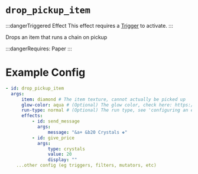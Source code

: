 # `drop_pickup_item`
:::dangerTriggered Effect
This effect requires a [Trigger](https://plugins.auxilor.io/effects/all-triggers) to activate.
:::

Drops an item that runs a chain on pickup

:::dangerRequires:
Paper
:::

# Example Config

```yaml
- id: drop_pickup_item
  args:
      item: diamond # The item texture, cannot actually be picked up
      glow-color: aqua # (Optional) The glow color, check here: https://hub.spigotmc.org/javadocs/spigot/org/bukkit/ChatColor.html
      run-type: normal # (Optional) The run type, see 'configuring an effect'
      effects:
          - id: send_message
            args:
                message: "&a+ &b20 Crystals ❖"
          - id: give_price
            args:
                type: crystals
                value: 20
                display: ""
    ...other config (eg triggers, filters, mutators, etc)
```
